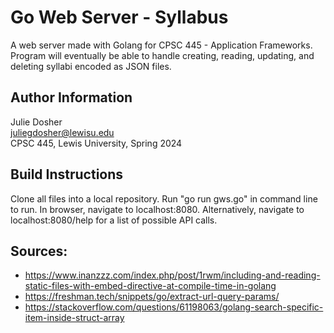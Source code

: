 # Go Web Server - Syllabus  
A web server made with Golang for CPSC 445 - Application Frameworks.  
Program will eventually be able to handle creating, reading, updating, and deleting syllabi encoded as JSON files.  

## Author Information
Julie Dosher  
juliegdosher@lewisu.edu  
CPSC 445, Lewis University, Spring 2024  
  
## Build Instructions
Clone all files into a local repository. Run "go run gws.go" in command line to run. 
In browser, navigate to localhost:8080. Alternatively, navigate to localhost:8080/help for a list of possible API calls.  

## Sources:  
  
* https://www.inanzzz.com/index.php/post/1rwm/including-and-reading-static-files-with-embed-directive-at-compile-time-in-golang  
* https://freshman.tech/snippets/go/extract-url-query-params/  
* https://stackoverflow.com/questions/61198063/golang-search-specific-item-inside-struct-array  
